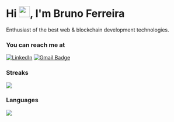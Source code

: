 <h1 align="left">Hi <img src="https://raw.githubusercontent.com/kaueMarques/kaueMarques/master/hi.gif" height="30px">, I'm Bruno Ferreira</h1>

Enthusiast of the best web & blockchain development technologies.

### You can reach me at
[![LinkedIn](https://img.shields.io/badge/LinkedIn-%230077B5.svg?style=for-the-badge&logo=linkedin&logoColor=white)](https://www.linkedin.com/in/bruno-ferreira-346446196)
[![Gmail Badge](https://img.shields.io/badge/-diego.schell.f@gmail.com-00875f?style=flat-square&logo=Gmail&logoColor=white&link=mailto:diego.schell.f@gmail.com)](mailto:diego.schell.f@gmail.com)

### Streaks
![](https://github-readme-streak-stats.herokuapp.com/?user=Bruno-Ferr&theme=dark&hide_border=false)

### Languages
![](https://github-readme-stats.vercel.app/api/top-langs/?username=Bruno-Ferr&theme=dark&hide_border=false&include_all_commits=false&count_private=false&layout=compact)

